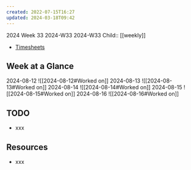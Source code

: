 ```yaml
---
created: 2022-07-15T16:27
updated: 2024-03-18T09:42
---
```

2024 Week 33
2024-W33 2024-W33
Child:: [[weekly]]

- [Timesheets](http://timesheets.mixtelematics.com/MixTimesheetsUI/app/index.html#/TimeSheet)

## Week at a Glance

2024-08-12
![[2024-08-12#Worked on]]
2024-08-13
![[2024-08-13#Worked on]]
2024-08-14
![[2024-08-14#Worked on]]
2024-08-15
![[2024-08-15#Worked on]]
2024-08-16
![[2024-08-16#Worked on]]

## TODO

- xxx

## Resources

- xxx


